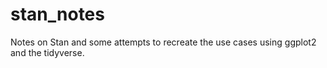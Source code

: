 # stan_notes
Notes on Stan and some attempts to recreate the use cases using ggplot2 and the tidyverse.
